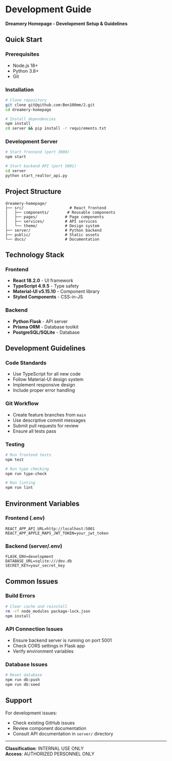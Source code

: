 # Development Guide

**Dreamery Homepage - Development Setup & Guidelines**

## Quick Start

### Prerequisites
- Node.js 18+ 
- Python 3.8+
- Git

### Installation
```bash
# Clone repository
git clone git@github.com:Ben100mm/2.git
cd dreamery-homepage

# Install dependencies
npm install
cd server && pip install -r requirements.txt
```

### Development Server
```bash
# Start frontend (port 3000)
npm start

# Start backend API (port 5001)
cd server
python start_realtor_api.py
```

## Project Structure

```
dreamery-homepage/
├── src/                    # React frontend
│   ├── components/        # Reusable components
│   ├── pages/            # Page components
│   ├── services/         # API services
│   └── theme/            # Design system
├── server/               # Python backend
├── public/               # Static assets
└── docs/                 # Documentation
```

## Technology Stack

### Frontend
- **React 18.2.0** - UI framework
- **TypeScript 4.9.5** - Type safety
- **Material-UI v5.15.10** - Component library
- **Styled Components** - CSS-in-JS

### Backend
- **Python Flask** - API server
- **Prisma ORM** - Database toolkit
- **PostgreSQL/SQLite** - Database

## Development Guidelines

### Code Standards
- Use TypeScript for all new code
- Follow Material-UI design system
- Implement responsive design
- Include proper error handling

### Git Workflow
- Create feature branches from `main`
- Use descriptive commit messages
- Submit pull requests for review
- Ensure all tests pass

### Testing
```bash
# Run frontend tests
npm test

# Run type checking
npm run type-check

# Run linting
npm run lint
```

## Environment Variables

### Frontend (.env)
```
REACT_APP_API_URL=http://localhost:5001
REACT_APP_APPLE_MAPS_JWT_TOKEN=your_jwt_token
```

### Backend (server/.env)
```
FLASK_ENV=development
DATABASE_URL=sqlite:///dev.db
SECRET_KEY=your_secret_key
```

## Common Issues

### Build Errors
```bash
# Clear cache and reinstall
rm -rf node_modules package-lock.json
npm install
```

### API Connection Issues
- Ensure backend server is running on port 5001
- Check CORS settings in Flask app
- Verify environment variables

### Database Issues
```bash
# Reset database
npm run db:push
npm run db:seed
```

## Support

For development issues:
- Check existing GitHub issues
- Review component documentation
- Consult API documentation in `server/` directory

---

**Classification**: INTERNAL USE ONLY  
**Access**: AUTHORIZED PERSONNEL ONLY

